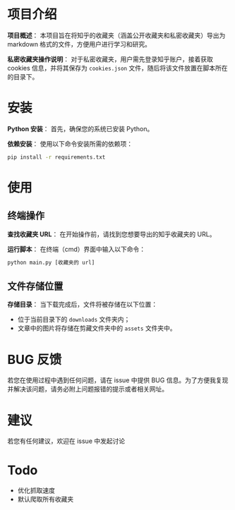 # 项目介绍
**项目概述**：
本项目旨在将知乎的收藏夹（涵盖公开收藏夹和私密收藏夹）导出为 markdown 格式的文件，方便用户进行学习和研究。

**私密收藏夹操作说明**：
对于私密收藏夹，用户需先登录知乎账户，接着获取 cookies 信息，并将其保存为 `cookies.json` 文件，随后将该文件放置在脚本所在的目录下。


# 安装
**Python 安装**：
首先，确保您的系统已安装 Python。

**依赖安装**：
使用以下命令安装所需的依赖项：
```bash
pip install -r requirements.txt
```


# 使用
## 终端操作
**查找收藏夹 URL**：
在开始操作前，请找到您想要导出的知乎收藏夹的 URL。

**运行脚本**：
在终端（cmd）界面中输入以下命令：
```bash
python main.py [收藏夹的 url]
```


## 文件存储位置
**存储目录**：
当下载完成后，文件将被存储在以下位置：
- 位于当前目录下的 `downloads` 文件夹内；
- 文章中的图片将存储在剪藏文件夹中的 `assets` 文件夹中。


# BUG 反馈
若您在使用过程中遇到任何问题，请在 issue 中提供 BUG 信息。为了方便我复现并解决该问题，请务必附上问题报错的提示或者相关网址。


# 建议
若您有任何建议，欢迎在 issue 中发起讨论

# Todo
- 优化抓取速度
- 默认爬取所有收藏夹